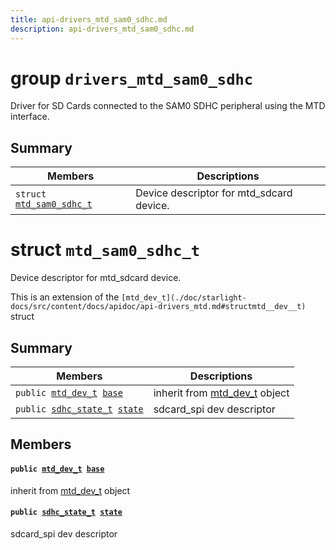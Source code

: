 ```yaml
---
title: api-drivers_mtd_sam0_sdhc.md
description: api-drivers_mtd_sam0_sdhc.md
---
```

# group `drivers_mtd_sam0_sdhc` 

Driver for SD Cards connected to the SAM0 SDHC peripheral using the MTD interface.

## Summary

 Members                        | Descriptions                                
--------------------------------|---------------------------------------------
`struct `[`mtd_sam0_sdhc_t`](#structmtd__sam0__sdhc__t) | Device descriptor for mtd_sdcard device.

# struct `mtd_sam0_sdhc_t` 

Device descriptor for mtd_sdcard device.

This is an extension of the `[mtd_dev_t](./doc/starlight-docs/src/content/docs/apidoc/api-drivers_mtd.md#structmtd__dev__t)` struct

## Summary

 Members                        | Descriptions                                
--------------------------------|---------------------------------------------
`public `[`mtd_dev_t`](./doc/starlight-docs/src/content/docs/apidoc/api-drivers_mtd.md#structmtd__dev__t)` `[`base`](#structmtd__sam0__sdhc__t_1a745cf60c9293e62e8b6a7482b107649f) | inherit from [mtd_dev_t](./doc/starlight-docs/src/content/docs/apidoc/api-drivers_mtd.md#structmtd__dev__t) object
`public `[`sdhc_state_t`](./doc/starlight-docs/src/content/docs/apidoc/api-cpu_sam0_common_sdhc.md#structsdhc__state__t)` `[`state`](#structmtd__sam0__sdhc__t_1a3dba1220fe8f50e01f5da67f49984af9) | sdcard_spi dev descriptor

## Members

#### `public `[`mtd_dev_t`](./doc/starlight-docs/src/content/docs/apidoc/api-drivers_mtd.md#structmtd__dev__t)` `[`base`](#structmtd__sam0__sdhc__t_1a745cf60c9293e62e8b6a7482b107649f) 

inherit from [mtd_dev_t](./doc/starlight-docs/src/content/docs/apidoc/api-drivers_mtd.md#structmtd__dev__t) object

#### `public `[`sdhc_state_t`](./doc/starlight-docs/src/content/docs/apidoc/api-cpu_sam0_common_sdhc.md#structsdhc__state__t)` `[`state`](#structmtd__sam0__sdhc__t_1a3dba1220fe8f50e01f5da67f49984af9) 

sdcard_spi dev descriptor

